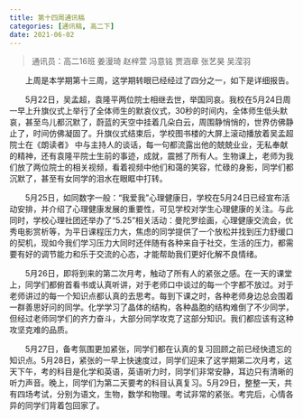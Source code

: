 ```yaml
---
title: 第十四周通讯稿
categories: [通讯稿, 高二下]
date: 2021-06-02
---
```


> 通讯员：高二16班 姜漫琦 赵梓萱 冯意铭 贾涵章 张艺昊 吴滢羽

　　上周是本学期第十三周，这学期转眼已经经过了四分之一，如下是详细报告。

　　5月22日，吴孟超，袁隆平两位院士相继去世，举国同哀。我校在5月24日周一早上升旗仪式上举行了全体师生的默哀仪式，30秒的时间内，全体师生低头默哀，甚至鸟儿都沉默了，蔚蓝的天空中挂着几朵白云，周围静悄悄的，世界仿佛静止了，时间仿佛凝固了。升旗仪式结束后，学校图书楼的大屏上滚动播放着吴孟超院士在《朗读者》 中与主持人的谈话，每一句都流露出他的兢兢业业，无私奉献的精神，还有袁隆平院士生前的事迹，成就，震撼了所有人。生物课上，老师为我们放了两位院士的相关视频，看着视频中他们和蔼的笑容，忙碌的身影，同学们都沉默了，甚至有女同学的泪水在眼眶中打转。

　　5月25日，如同数字一般：“我爱我”心理健康日，学校在5月24日已经宣布活动安排，并介绍了心理健康发展的重要性，可见学校对学生心理健康的关注。与此同时，学校心理社团还举办了“5.25”相关活动：曼陀罗绘画，心理健康交流会，优秀电影赏析等，为平日课程压力大，焦虑的同学提供了一个放松并找到压力舒缓口的契机，现如今我们学习压力大同时还伴随有各种来自于社交，生活的压力，都需要有好的调节能力和乐于交流的心态，才能帮助我们更好化解不良情绪。

　　5月26日，即将到来的第二次月考，触动了所有人的紧张之感。在一天的课堂上，同学们都俯首看书或认真听讲，对于老师口中谈过的每一个字都不放过。对于老师讲过的每一个知识点都认真的去思考。每到下课之时，各种老师身边总会围着一群善思好问的同学。化学学习了晶体的结构，各种晶胞的结构难倒了不少同学，但经过老师同学们的齐力奋斗，大部分同学攻克了这部分知识。我们都应该有这种攻坚克难的品质。

　　5月27日，备考氛围更加紧张，同学们都在认真的复习回顾之前已经快遗忘的知识点。5月28日，紧张的一早上快速度过，同学们迎来了这学期第二次月考，这天下午，考的科目是化学和英语，英语听力时，同学们非常安静，耳边只有清晰的听力声音。晚上，同学们为第二天要考的科目认真复习。5月29日，整整一天，共有四场考试，分别为语文，生物，数学和物理。考试非常的紧张。考完后，心情各异的同学们背着包回家了。
